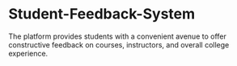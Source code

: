 # Student-Feedback-System
The platform provides students with a convenient avenue to offer constructive feedback on courses, instructors, and overall college experience.
